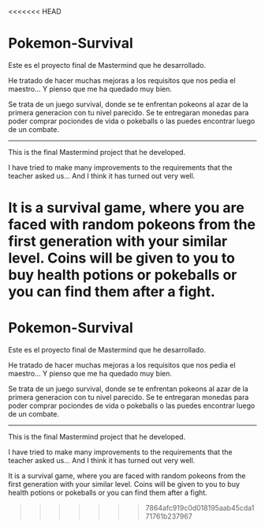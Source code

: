 <<<<<<< HEAD
# Pokemon-Survival
Este es el proyecto final de Mastermind que he desarrollado.

He tratado de hacer muchas mejoras a los requisitos que nos pedia el maestro... 
Y pienso que me ha quedado muy bien.

Se trata de un juego survival, donde se te enfrentan pokeons al azar de la primera generacion con tu nivel parecido.
Se te entregaran monedas para poder comprar pociondes de vida o pokeballs o las puedes encontrar luego de un combate.

--------------------------------------------------------------------------------------
This is the final Mastermind project that he developed.

I have tried to make many improvements to the requirements that the teacher asked us...
And I think it has turned out very well.

It is a survival game, where you are faced with random pokeons from the first generation with your similar level.
Coins will be given to you to buy health potions or pokeballs or you can find them after a fight.
=======
# Pokemon-Survival
Este es el proyecto final de Mastermind que he desarrollado.

He tratado de hacer muchas mejoras a los requisitos que nos pedia el maestro... 
Y pienso que me ha quedado muy bien.

Se trata de un juego survival, donde se te enfrentan pokeons al azar de la primera generacion con tu nivel parecido.
Se te entregaran monedas para poder comprar pociondes de vida o pokeballs o las puedes encontrar luego de un combate.

--------------------------------------------------------------------------------------
This is the final Mastermind project that he developed.

I have tried to make many improvements to the requirements that the teacher asked us...
And I think it has turned out very well.

It is a survival game, where you are faced with random pokeons from the first generation with your similar level.
Coins will be given to you to buy health potions or pokeballs or you can find them after a fight.
>>>>>>> 7864afc919c0d018195aab45cda171761b237967
